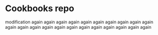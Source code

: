 # Cookbooks repo

modification again again again again again again again again again again again again again again again again again again again again again again